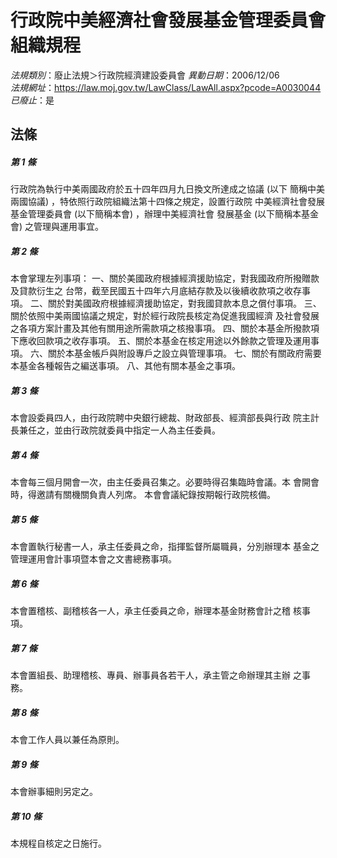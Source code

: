 # 行政院中美經濟社會發展基金管理委員會組織規程

*法規類別*：廢止法規＞行政院經濟建設委員會
*異動日期*：2006/12/06  
*法規網址*：https://law.moj.gov.tw/LawClass/LawAll.aspx?pcode=A0030044
*已廢止*：是


## 法條
##### 第 1 條
行政院為執行中美兩國政府於五十四年四月九日換文所達成之協議 (以下
簡稱中美兩國協議) ，特依照行政院組織法第十四條之規定，設置行政院
中美經濟社會發展基金管理委員會 (以下簡稱本會) ，辦理中美經濟社會
發展基金 (以下簡稱本基金會) 之管理與運用事宜。

##### 第 2 條
本會掌理左列事項：
一、關於美國政府根據經濟援助協定，對我國政府所撥贈款及貸款衍生之
    台幣，截至民國五十四年六月底結存款及以後續收款項之收存事項。
二、關於對美國政府根據經濟援助協定，對我國貸款本息之償付事項。
三、關於依照中美兩國協議之規定，對於經行政院長核定為促進我國經濟
    及社會發展之各項方案計畫及其他有關用途所需款項之核撥事項。
四、關於本基金所撥款項下應收回款項之收存事項。
五、關於本基金在核定用途以外餘款之管理及運用事項。
六、關於本基金帳戶與附設專戶之設立與管理事項。
七、關於有關政府需要本基金各種報告之編送事項。
八、其他有關本基金之事項。


##### 第 3 條
本會設委員四人，由行政院聘中央銀行總裁、財政部長、經濟部長與行政
院主計長兼任之，並由行政院就委員中指定一人為主任委員。

##### 第 4 條
本會每三個月開會一次，由主任委員召集之。必要時得召集臨時會議。本
會開會時，得邀請有關機關負責人列席。
本會會議紀錄按期報行政院核備。

##### 第 5 條
本會置執行秘書一人，承主任委員之命，指揮監督所屬職員，分別辦理本
基金之管理運用會計事項暨本會之文書總務事項。

##### 第 6 條
本會置稽核、副稽核各一人，承主任委員之命，辦理本基金財務會計之稽
核事項。

##### 第 7 條
本會置組長、助理稽核、專員、辦事員各若干人，承主管之命辦理其主辦
之事務。

##### 第 8 條
本會工作人員以兼任為原則。

##### 第 9 條
本會辦事細則另定之。

##### 第 10 條
本規程自核定之日施行。


